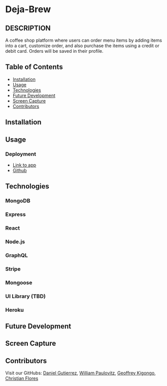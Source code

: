 # Deja-Brew

## DESCRIPTION
A coffee shop platform where users can order menu items by adding items into a cart, customize order, and also purchase the items using a credit or debit card. Orders will be saved in their profile. 

## Table of Contents
* [Installation](#installation)
* [Usage](#usage)
* [Technologies](#technologies)
* [Future Development](#Future)
* [Screen Capture](#screen-capture)
* [Contributors](#contributors)

## Installation

## Usage  

### Deployment

* [Link to app]()
* [Github](https://github.com/c1flores/Reapers-Keeper)

## Technologies

### MongoDB
### Express
### React
### Node.js
### GraphQL
### Stripe
### Mongoose
### UI Library (TBD)
### Heroku

## Future Development

## Screen Capture

## Contributors

Visit our GitHubs: 
[Daniel Gutierrez](https://github.com/LeinadZz), 
[William Paulovitz](https://github.com/Alwayswithaname),
[Geoffrey Kigongo](https://github.com/gkigongo),
[Christian Flores](https://github.com/c1flores)
